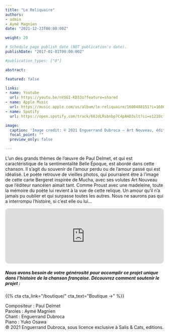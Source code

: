 ```yaml
---
title: "Le Reliquaire"
authors:
- admin
- Aymé Magnien
date: "2021-12-23T00:00:00Z"

weight: 20

# Schedule page publish date (NOT publication's date).
publishDate: "2017-01-01T00:00:00Z"

#publication_types: ["0"]

abstract: 

featured: false

links:
- name: Youtube
  url: https://youtu.be/nVSGI-KD33o?feature=shared
- name: Apple Music
  url: https://music.apple.com/us/album/le-reliquaire/1600488151?i=1600488447
- name: Spotify
  url: https://open.spotify.com/track/66JdLRsbnbp7C4pAHD3slt?si=e1218cf2c7104bd7

image:
  caption: 'Image credit: © 2021 Enguerrand Dubroca – Art Nouveau, éditions Bergeret / Collection Lequy http://fantaisiesbergeret.free.fr'
  focal_point: ""
  preview_only: false

---
```


L’un des grands thèmes de l’œuvre de Paul Delmet, et qui est caractéristique de la sentimentalité Belle Époque, est abordé dans cette chanson. Il s’agit du souvenir de l’amour perdu ou de l’amour passé qui est idéalisé. Le poète retrouve de vieilles photos, qui pourraient être à l’image de cette carte Bergeret inspirée de Mucha, avec ses volutes Art Nouveau que l’éditeur nancéien aimait tant. Comme Proust avec une madeleine, toute la mémoire du poète lui revient à la vue de cette relique. Un amour qu’il n’a jamais pu oublier et qui surpasse toutes les autres. Nous ne saurons pas qui a interrompu l’histoire, si c’est elle ou lui…


<iframe allow="autoplay *; encrypted-media *; fullscreen *; clipboard-write" frameborder="0" height="175" style="width:100%;max-width:720px;overflow:hidden;border-radius:10px;" sandbox="allow-forms allow-popups allow-same-origin allow-scripts allow-storage-access-by-user-activation allow-top-navigation-by-user-activation" src="https://embed.music.apple.com/us/album/le-reliquaire/1600488151?i=1600488447"></iframe>

##### Nous avons besoin de votre générosité pour accomplir ce projet unique dans l’histoire de la chanson française. Découvrez comment soutenir le projet :
{{% cta cta_link="/boutique/" cta_text="Boutique →" %}}

<p>Compositeur : Paul Delmet <br>
Paroles : Aymé Magnien<br>
Chant : Enguerrand Dubroca<br>
Piano : Yuko Osawa<br>
℗ 2021 Enguerrand Dubroca, sous licence exclusive à Salis & Cats, editions.</p>


